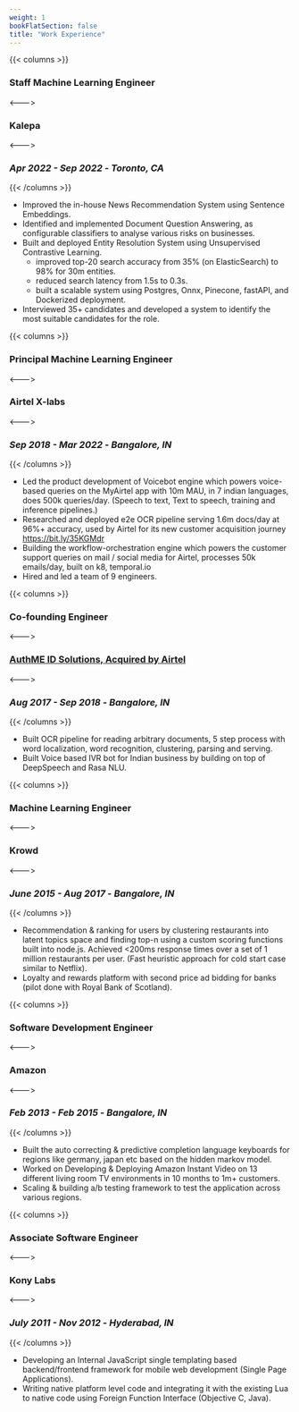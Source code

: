 ```yaml
---
weight: 1
bookFlatSection: false
title: "Work Experience"
---
```


{{< columns >}}
### **Staff Machine Learning Engineer**
<--->
### **Kalepa**
<--->
### *Apr 2022 - Sep 2022* - *Toronto, CA*
{{< /columns >}}
- Improved the in-house News Recommendation System using Sentence Embeddings.
- Identified and implemented Document Question Answering, as configurable classifiers to analyse various
risks on businesses.
- Built and deployed Entity Resolution System using Unsupervised Contrastive Learning.
    * improved top-20 search accuracy from 35% (on ElasticSearch) to 98% for 30m entities.
    * reduced search latency from 1.5s to 0.3s.
    * built a scalable system using Postgres, Onnx, Pinecone, fastAPI, and Dockerized deployment.
- Interviewed 35+ candidates and developed a system to identify the most suitable candidates for the role.

{{< columns >}}
### **Principal Machine Learning Engineer**
<--->
### **Airtel X-labs**
<--->
### *Sep 2018 - Mar 2022* - *Bangalore, IN*
{{< /columns >}}
- Led the product development of Voicebot engine which powers voice-based queries on the MyAirtel app
with 10m MAU, in 7 indian languages, does 500k queries/day. (Speech to text, Text to speech, training
and inference pipelines.)
- Researched and deployed e2e OCR pipeline serving 1.6m docs/day at 96%+ accuracy, used by Airtel for
its new customer acquisition journey <https://bit.ly/35KGMdr>
- Building the workflow-orchestration engine which powers the customer support queries on mail / social
media for Airtel, processes 50k emails/day, built on k8, temporal.io
- Hired and led a team of 9 engineers.

{{< columns >}}
### **Co-founding Engineer**
<--->
### [**AuthME ID Solutions, Acquired by Airtel**](https://analyticsindiamag.com/airtel-ai-startup-authme/)
<--->
### *Aug 2017 - Sep 2018* - *Bangalore, IN*
{{< /columns >}}
- Built OCR pipeline for reading arbitrary documents, 5 step process with word localization, word
recognition, clustering, parsing and serving.
- Built Voice based IVR bot for Indian business by building on top of DeepSpeech and Rasa NLU.

{{< columns >}}
### **Machine Learning Engineer**
<--->
### **Krowd**
<--->
### *June 2015 - Aug 2017* - *Bangalore, IN*
{{< /columns >}}
- Recommendation & ranking for users by clustering restaurants into latent topics space and finding top-n
using a custom scoring functions built into node.js. Achieved <200ms response times over a set of 1
million restaurants per user. (Fast heuristic approach for cold start case similar to Netflix).
- Loyalty and rewards platform with second price ad bidding for banks (pilot done with Royal Bank of
Scotland).

{{< columns >}}
### **Software Development Engineer**
<--->
### **Amazon**
<--->
### *Feb 2013 - Feb 2015* - *Bangalore, IN*
{{< /columns >}}
- Built the auto correcting & predictive completion language keyboards for regions like germany, japan
etc based on the hidden markov model.
- Worked on Developing & Deploying Amazon Instant Video on 13 different living room TV environments
in 10 months to 1m+ customers.
- Scaling & building a/b testing framework to test the application across various regions.

{{< columns >}}
### **Associate Software Engineer**
<--->
### **Kony Labs**
<--->
### *July 2011 - Nov 2012* - *Hyderabad, IN*
{{< /columns >}}
- Developing an Internal JavaScript single templating based backend/frontend framework for mobile web
development (Single Page Applications).
- Writing native platform level code and integrating it with the existing Lua to native code using Foreign
Function Interface (Objective C, Java).